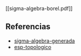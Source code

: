 [[sigma-algebra-borel.pdf]]

## Referencias
- [sigma-algebra-generada](./sigma-algebra-generada.md)
- [esp-topologico](./esp-topologico.md)

